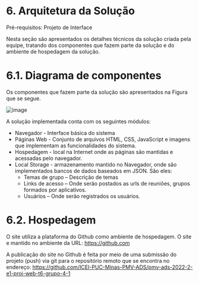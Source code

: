 # 6.	Arquitetura da Solução

Pré-requisitos: Projeto de Interface

Nesta seção são apresentados os detalhes técnicos da solução criada pela equipe, tratando dos componentes que fazem parte da solução e do ambiente de hospedagem da solução.
 
# 6.1.	Diagrama de componentes
Os componentes que fazem parte da solução são apresentados na Figura que se segue.

![image](https://user-images.githubusercontent.com/109597436/206908477-d76d6059-c021-41f5-a8b2-81b482f72823.png)

A solução implementada conta com os seguintes módulos:
* Navegador - Interface básica do sistema
* Páginas Web - Conjunto de arquivos HTML, CSS, JavaScript e imagens que implementam as funcionalidades do sistema.
* Hospedagem - local na Internet onde as páginas são mantidas e acessadas pelo navegador.
* Local Storage - armazenamento mantido no Navegador, onde são implementados bancos de dados baseados em JSON. São eles:
  * Temas de grupo – Descrição de temas
  * Links de acesso – Onde serão postados as urls de reuniões, grupos formados por aplicativos.
  * Usuários – Onde serão registrados os  usuários.	
  
# 6.2.	Hospedagem
O site utiliza a plataforma do Github como ambiente de hospedagem. O site e mantido no ambiente da URL: https://github.com

A publicação do site no Github é feita por meio de uma submissão do projeto (push) via git para o repositório remoto que se encontra no endereço:  https://github.com/ICEI-PUC-Minas-PMV-ADS/pmv-ads-2022-2-e1-proj-web-t6-grupo-4-1
 
